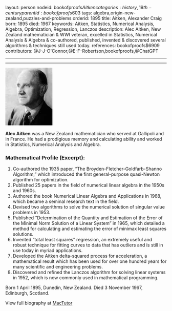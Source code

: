 layout: person
nodeid: bookofproofs$Aitken
categories: history,19th-century
parentid: bookofproofs$603
tags: algebra,origin-new-zealand,puzzles-and-problems
orderid: 1895
title: Aitken, Alexander Craig
born: 1895
died: 1967
keywords: Aitken, Statistics, Numerical Analysis, Algebra, Optimization, Regression, Lanczos
description: Alec Aitken, New Zealand mathematician & WWI veteran, excelled in Statistics, Numerical Analysis & Algebra & co-authored, published, invented & discovered several algorithms & techniques still used today.
references: bookofproofs$6909
contributors: @J-J-O'Connor,@E-F-Robertson,bookofproofs,@ChatGPT

---



---

![Aitken.jpg](https://github.com/bookofproofs/bookofproofs.github.io/blob/main/_sources/_assets/images/portraits/Aitken.jpg?raw=true)

**Alec Aitken** was a New Zealand mathematician who served at Gallipoli and in France.  He had a prodigious memory and calculating ability and worked in Statistics, Numerical Analysis and Algebra.

### Mathematical Profile (Excerpt):
1. Co-authored the 1935 paper, “The Broyden-Fletcher-Goldfarb-Shanno Algorithm,” which introduced the first general-purpose quasi-Newton algorithm for optimization. 
2. Published 25 papers in the field of numerical linear algebra in the 1950s and 1960s. 
3. Authored the book Numerical Linear Algebra and Applications in 1968, which became a seminal research text in the field. 
4. Devised two algorithms to solve the numerical solution of singular value problems in 1953. 
5. Published “Determination of the Quantity and Estimation of the Error of the Minimal Norm Solution of a Linear System” in 1965, which detailed a method for calculating and estimating the error of minimax least squares solutions.
6. Invented “total least squares” regression, an extremely useful and robust technique for fitting curves to data that has outliers and is still in use today in myriad applications. 
7. Developed the Aitken delta-squared process for acceleration, a mathematical result which has been used for over one hundred years for many scientific and engineering problems. 
8. Discovered and refined the Lanczos algorithm for solving linear systems in 1952, which is now commonly used in mathematical programming.

Born 1 April 1895, Dunedin, New Zealand. Died 3 November 1967, Edinburgh, Scotland.

View full biography at [MacTutor](https://mathshistory.st-andrews.ac.uk/Biographies/Aitken/)
